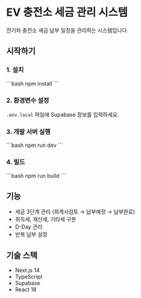 # EV 충전소 세금 관리 시스템

전기차 충전소 세금 납부 일정을 관리하는 시스템입니다.

## 시작하기

### 1. 설치
\`\`\`bash
npm install
\`\`\`

### 2. 환경변수 설정
`.env.local` 파일에 Supabase 정보를 입력하세요.

### 3. 개발 서버 실행
\`\`\`bash
npm run dev
\`\`\`

### 4. 빌드
\`\`\`bash
npm run build
\`\`\`

## 기능

- 세금 3단계 관리 (회계사검토 → 납부예정 → 납부완료)
- 취득세, 재산세, 기타세 구분
- D-Day 관리
- 반복 납부 설정

## 기술 스택

- Next.js 14
- TypeScript
- Supabase
- React 18